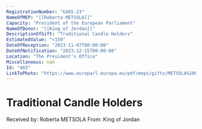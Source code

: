 ```yaml
---
RegistrationNumber: "G465-23"
NameOfMEP: "[[Roberta METSOLA]]"
Capacity: "President of the European Parliament"
NameOfDonor: "[[King of Jordan]]"
DescriptionOfGift: "Traditional Candle Holders"
EstimatedValue: "<150"
DateOfReception: "2023-11-07T00:00:00"
DateOfNotification: "2023-12-15T00:00:00"
Location: "The President's Office"
Miscellaneous: nan
Id: "465"
LinkToPhoto: "https://www.europarl.europa.eu/pdf/meps/gifts/METSOLA%20Roberta_G465-23.jpg#"
---
```


# Traditional Candle Holders

Received by: Roberta METSOLA
From: King of Jordan
